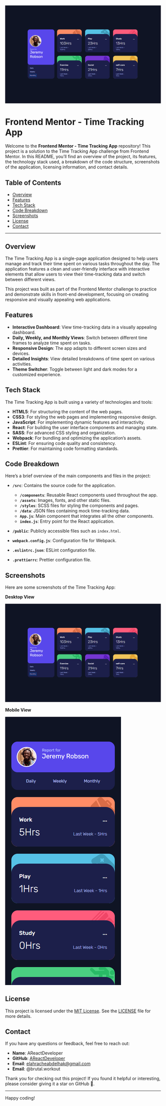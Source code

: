 ![](./design/screenshots/desktop-view.png)


# Frontend Mentor - Time Tracking App

Welcome to the **Frontend Mentor - Time Tracking App** repository! This project is a solution to the Time Tracking App challenge from Frontend Mentor. In this README, you’ll find an overview of the project, its features, the technology stack used, a breakdown of the code structure, screenshots of the application, licensing information, and contact details.

## Table of Contents

- [Overview](#overview)
- [Features](#features)
- [Tech Stack](#tech-stack)
- [Code Breakdown](#code-breakdown)
- [Screenshots](#screenshots)
- [License](#license)
- [Contact](#contact)

---

## Overview

The Time Tracking App is a single-page application designed to help users manage and track their time spent on various tasks throughout the day. The application features a clean and user-friendly interface with interactive elements that allow users to view their time-tracking data and switch between different views.

This project was built as part of the Frontend Mentor challenge to practice and demonstrate skills in front-end development, focusing on creating responsive and visually appealing web applications.

## Features

- **Interactive Dashboard**: View time-tracking data in a visually appealing dashboard.
- **Daily, Weekly, and Monthly Views**: Switch between different time frames to analyze time spent on tasks.
- **Responsive Design**: The app adapts to different screen sizes and devices.
- **Detailed Insights**: View detailed breakdowns of time spent on various activities.
- **Theme Switcher**: Toggle between light and dark modes for a customized experience.

## Tech Stack

The Time Tracking App is built using a variety of technologies and tools:

- **HTML5**: For structuring the content of the web pages.
- **CSS3**: For styling the web pages and implementing responsive design.
- **JavaScript**: For implementing dynamic features and interactivity.
- **React**: For building the user interface components and managing state.
- **SASS**: For advanced CSS styling and organization.
- **Webpack**: For bundling and optimizing the application’s assets.
- **ESLint**: For ensuring code quality and consistency.
- **Prettier**: For maintaining code formatting standards.

## Code Breakdown

Here’s a brief overview of the main components and files in the project:

- **`/src`**: Contains the source code for the application.
  - **`/components`**: Reusable React components used throughout the app.
  - **`/assets`**: Images, fonts, and other static files.
  - **`/styles`**: SCSS files for styling the components and pages.
  - **`/data`**: JSON files containing mock time-tracking data.
  - **`App.js`**: Main component that integrates all the other components.
  - **`index.js`**: Entry point for the React application.

- **`/public`**: Publicly accessible files such as `index.html`.

- **`webpack.config.js`**: Configuration file for Webpack.

- **`.eslintrc.json`**: ESLint configuration file.

- **`.prettierrc`**: Prettier configuration file.

## Screenshots

Here are some screenshots of the Time Tracking App:

**Desktop View**

![Desktop View](./design/screenshots/desktop-view.png)

**Mobile View**

![Mobile View](./design/screenshots/mobile-view.png)


## License

This project is licensed under the [MIT License](https://opensource.org/licenses/MIT). See the [LICENSE](https://github.com/AReactDeveloper/FronedEnd-mentor-timetracking-app/blob/main/LICENSE) file for more details.

## Contact

If you have any questions or feedback, feel free to reach out:

- **Name**: AReactDeveloper
- **GitHub**: [AReactDeveloper](https://github.com/AReactDeveloper)
- **Email**: elahracheabdelhak@gmail.com
- **Email**: @brutal.workout

Thank you for checking out this project! If you found it helpful or interesting, please consider giving it a star on GitHub 🌟.

---

Happy coding!

